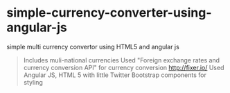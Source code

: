 # simple-currency-converter-using-angular-js
simple multi currency convertor using HTML5 and angular js

>Includes muli-national currencies
> Used "Foreign exchange rates and currency conversion API" for currency conversion http://fixer.io/
> Used Angular JS, HTML 5 with little Twitter Bootstrap components for styling 
